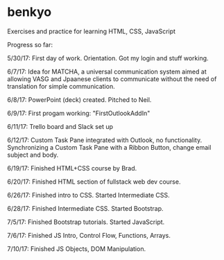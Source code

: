 # benkyo
Exercises and practice for learning HTML, CSS, JavaScript

Progress so far:

5/30/17:
First day of work. Orientation. Got my login and stuff working. 

6/7/17: 
Idea for MATCHA, a universal communication system aimed at allowing VASG and Jpaanese clients to communicate without the need of translation for simple communication. 

6/8/17:
PowerPoint (deck) created. Pitched to Neil. 

6/9/17: 
First progam working: "FirstOutlookAddIn"

6/11/17:
Trello board and Slack set up

6/12/17:
Custom Task Pane integrated with Outlook, no functionality.
Synchronizing a Custom Task Pane with a Ribbon Button, change email subject and body.

6/19/17:
Finished HTML+CSS course by Brad. 

6/20/17:
Finished HTML section of fullstack web dev course.

6/26/17:
Finished intro to CSS. Started Intermediate CSS.

6/28/17: 
Finished Intermediate CSS. Started Bootstrap.

7/5/17:
Finished Bootstrap tutorials. Started JavaScript.

7/6/17:
Finished JS Intro, Control Flow, Functions, Arrays.

7/10/17:
Finished JS Objects, DOM Manipulation.